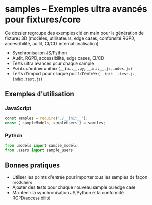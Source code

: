 # samples – Exemples ultra avancés pour fixtures/core

Ce dossier regroupe des exemples clé en main pour la génération de fixtures 3D (modèles, utilisateurs, edge cases, conformité RGPD, accessibilité, audit, CI/CD, internationalisation).

- Synchronisation JS/Python
- Audit, RGPD, accessibilité, edge cases, CI/CD
- Tests ultra avancés pour chaque sample
- Points d'entrée unifiés (`__init__.py`, `__init__.js`, `index.js`)
- Tests d'import pour chaque point d'entrée (`__init__.test.js`, `index.test.js`)

## Exemples d'utilisation

### JavaScript
```js
const samples = require('./__init__');
const { sampleModels, sampleUsers } = samples;
```

### Python
```python
from .models import sample_models
from .users import sample_users
```

## Bonnes pratiques
- Utiliser les points d'entrée pour importer tous les samples de façon modulaire
- Ajouter des tests pour chaque nouveau sample ou edge case
- Maintenir la synchronisation JS/Python et la conformité RGPD/accessibilité
